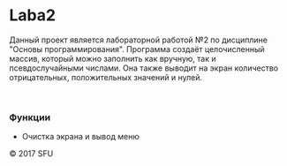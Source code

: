# Laba2
<p>Данный проект является лабораторной работой №2
по дисциплине "Основы программирования".
Программа создаёт целочисленный массив, который можно заполнить как вручную, 
так и псевдослучайными числами. Она также выводит на экран
количество отрицательных, положительных значений и нулей.</p>
<br>
<h3>Функции</h3>
<ul>
<li>Очистка экрана и вывод меню</li>
</ul>
<p>© 2017 SFU</p>
